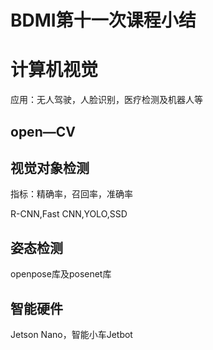 # BDMI第十一次课程小结

# 计算机视觉

应用：无人驾驶，人脸识别，医疗检测及机器人等

## open—CV

## 视觉对象检测

指标：精确率，召回率，准确率

R-CNN,Fast CNN,YOLO,SSD

## 姿态检测

openpose库及posenet库

## 智能硬件

Jetson Nano，智能小车Jetbot